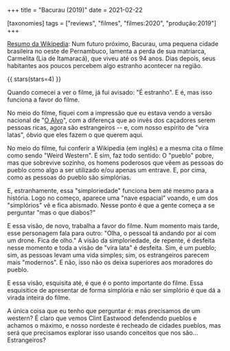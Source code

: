 +++
title = "Bacurau (2019)"
date = 2021-02-22

[taxonomies]
tags = ["reviews", "filmes", "filmes:2020", "produção:2019"]
+++

[Resumo da Wikipedia](https://pt.wikipedia.org/wiki/Bacurau_(filme)):
Num futuro próximo, Bacurau, uma pequena cidade brasileira no oeste de
Pernambuco, lamenta a perda de sua matriarca, Carmelita (Lia de Itamaracá), que
viveu até os 94 anos. Dias depois, seus habitantes aos poucos percebem algo
estranho acontecer na região.

<!-- more -->

{{ stars(stars=4) }}

Quando comecei a ver o filme, já fui avisado: "É estranho". E é, mas isso
funciona a favor do filme.

No meio do filme, fiquei com a impressão que eu estava vendo a versão nacional
de "[O Alvo](https://pt.wikipedia.org/wiki/Hard_Target)", com a diferença que
ao invés dos caçadores serem pessoas ricas, agora são estrangeiros -- e, com
nosso espírito de "vira latas", óbvio que eles fazem o que querem aqui.

No meio do filme, fui conferir a Wikipedia (em inglês) e a mesma cita o filme
como sendo "Weird Western". E sim, faz todo sentido: O "pueblo" pobre, mas que
sobrevive sozinho, os homens poderosos que vêem as pessoas do pueblo como algo
a ser utilizado e/ou apenas um entrave. E, por cima, como as pessoas do pueblo
são simplórias.

E, estranhamente, essa "simploriedade" funciona bem até mesmo para a história.
Logo no começo, aparece uma "nave espacial" voando, e um dos "simplórios" vê e
fica abismado. Nesse ponto é que a gente começa a se perguntar "mas o que
diabos?"

E essa visão, de novo, trabalha a favor do filme. Num momento mais tarde, esse
personagem fala para outro: "Olha, o pessoal tá andando por aí com um drone.
Fica de olho." A visão da simploriedade, de repente, é desfeita nesse momento e
toda a visão de "vira lata" é desfeita. Sim, é um pueblo; sim, as pessoas levam
uma vida simples; sim, os estrangeiros parecem mais "modernos". E não, isso não
os deixa superiores aos moradores do pueblo. 

E essa visão, esquisita até, é que é o ponto importante do filme. Essa
esquisitice de apresentar de forma simplória e não ser simplório é que dá a
virada inteira do filme.

A única coisa que eu tenho que perguntar é: mas precisamos de um western? É
claro que vemos Clint Eastwood defendendo pueblos e achamos o máximo, e nosso
nordeste é recheado de cidades pueblos, mas será que precisamos explorar isso
usando conceitos que nos são... Estrangeiros?

<!--
vim:spelllang=pt:
-->
